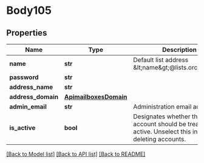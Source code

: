 # Body105

## Properties
Name | Type | Description | Notes
------------ | ------------- | ------------- | -------------
**name** | **str** | Default list address &amp;lt;name&amp;gt;@lists.orchestra.lan | [optional] 
**password** | **str** |  | [optional] 
**address_name** | **str** |  | [optional] 
**address_domain** | [**ApimailboxesDomain**](ApimailboxesDomain.md) |  | [optional] 
**admin_email** | **str** | Administration email address | [optional] 
**is_active** | **bool** | Designates whether this account should be treated as active. Unselect this instead of deleting accounts. | [optional] 

[[Back to Model list]](../README.md#documentation-for-models) [[Back to API list]](../README.md#documentation-for-api-endpoints) [[Back to README]](../README.md)

